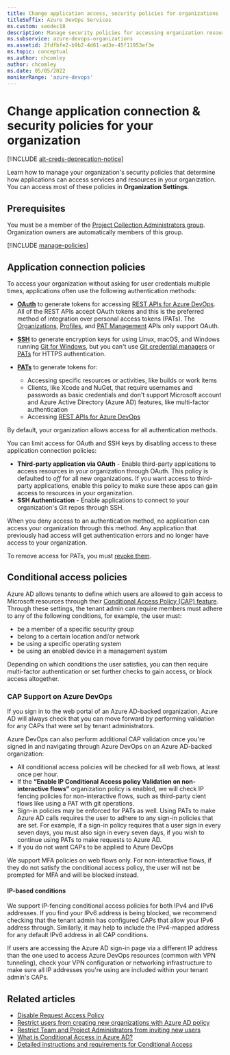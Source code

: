 ```yaml
---
title: Change application access, security policies for organizations
titleSuffix: Azure DevOps Services
ms.custom: seodec18
description: Manage security policies for accessing organization resources, like conditional access, OAuth, SSH, and personal access tokens (PATs).
ms.subservice: azure-devops-organizations
ms.assetid: 2fdfbfe2-b9b2-4d61-ad3e-45f11953ef3e
ms.topic: conceptual
ms.author: chcomley
author: chcomley
ms.date: 05/05/2022
monikerRange: 'azure-devops'
---
```


# Change application connection & security policies for your organization

[!INCLUDE [alt-creds-deprecation-notice](../../includes/alt-creds-deprecation-notice.md)]

Learn how to manage your organization's security policies that determine how applications can access services and resources in your organization. You can access most of these policies in **Organization Settings**.

## Prerequisites

You must be a member of the [Project Collection Administrators group](../security/look-up-project-collection-administrators.md). Organization owners are automatically members of this group.

[!INCLUDE [manage-policies](../../includes/manage-policies.md)]


## Application connection policies

To access your organization without asking for user credentials multiple times, applications often use the following authentication methods:

* [**OAuth**](../../integrate/get-started/authentication/oauth.md) to generate tokens for accessing [REST APIs for Azure DevOps](/rest/api/azure/devops/). All of the REST APIs accept OAuth tokens and this is the preferred method of integration over personal access tokens (PATs). The [Organizations](/rest/api/azure/devops/account), [Profiles](/rest/api/azure/devops/profile/), and [PAT Management](/rest/api/azure/devops/tokens/pats/) APIs only support OAuth.

* [**SSH**](../../repos/git/use-ssh-keys-to-authenticate.md) to generate encryption keys for using Linux, macOS, and Windows running [Git for Windows](https://www.git-scm.com/download/win), but you can't use [Git credential managers](../../repos/git/set-up-credential-managers.md) or [PATs](use-personal-access-tokens-to-authenticate.md) for HTTPS authentication.
 
* [**PATs**](use-personal-access-tokens-to-authenticate.md) to generate tokens for:

   * Accessing specific resources or activities, like builds or work items
   * Clients, like Xcode and NuGet, that require usernames and passwords as basic credentials and don't support Microsoft account and Azure Active Directory (Azure AD) features, like multi-factor authentication
   * Accessing [REST APIs for Azure DevOps](/rest/api/azure/devops/)

By default, your organization allows access for all authentication methods. 

You can limit access for OAuth and SSH keys by disabling access to these application connection policies:
- **Third-party application via OAuth** - Enable third-party applications to access resources in your organization through OAuth. This policy is defaulted to *off* for all new organizations. If you want access to third-party applications, enable this policy to make sure these apps can gain access to resources in your organization.
- **SSH Authentication** - Enable applications to connect to your organization's Git repos through SSH.

When you deny access to an authentication method, no application can access your organization through this method. Any application that previously had access will get authentication errors and no longer have access to your organization.

To remove access for PATs, you must [revoke them](use-personal-access-tokens-to-authenticate.md).

## Conditional access policies 

Azure AD allows tenants to define which users are allowed to gain access to Microsoft resources through their [Conditional Access Policy (CAP) feature](/azure/active-directory/conditional-access/overview). Through these settings, the tenant admin can require members must adhere to any of the following conditions, for example, the user must:

- be a member of a specific security group	
- belong to a certain location and/or network	
- be using a specific operating system	
- be using an enabled device in a management system	

Depending on which conditions the user satisfies, you can then require multi-factor authentication or set further checks to gain access, or block access altogether.	

### CAP Support on Azure DevOps

If you sign in to the web portal of an Azure AD-backed organization, Azure AD will always check that you can move forward by performing validation for any CAPs that were set by tenant administrators.

Azure DevOps can also perform additional CAP validation once you're signed in and navigating through Azure DevOps on an Azure AD-backed organization:
* All conditional access policies will be checked for all web flows, at least once per hour.
* If the **“Enable IP Conditional Access policy Validation on non-interactive flows”** organization policy is enabled, we will check IP fencing policies for non-interactive flows, such as third-party cient flows like using a PAT with git operations.
* Sign-in policies may be enforced for PATs as well. Using PATs to make Azure AD calls requires the user to adhere to any sign-in policies that are set. For example, if a sign-in policy requires that a user sign in every seven days, you must also sign in every seven days, if you wish to continue using PATs to make requests to Azure AD.
* If you do not want CAPs to be applied to Azure DevOps 

We support MFA policies on web flows only. For non-interactive flows, if they do not satisfy the conditional access policy, the user will not be prompted for MFA and will be blocked instead.

#### IP-based conditions

We support IP-fencing conditional access policies for both IPv4 and IPv6 addresses. If you find your IPv6 address is being blocked, we recommend checking that the tenant admin has configured CAPs that allow your IPv6 address through. Similarly, it may help to include the IPv4-mapped address for any default IPv6 address in all CAP conditions.

If users are accessing the Azure AD sign-in page via a different IP address than the one used to access Azure DevOps resources (common with VPN tunneling), check your VPN configuration or networking infrastructure to make sure all IP addresses you're using are included within your tenant admin's CAPs.


## Related articles

- [Disable Request Access Policy](disable-request-access-policy.md)
- [Restrict users from creating new organizations with Azure AD policy](azure-ad-tenant-policy-restrict-org-creation.md)
- [Restrict Team and Project Administrators from inviting new users](../security/restrict-invitations.md)
- [What is Conditional Access in Azure AD?](/azure/active-directory/active-directory-conditional-access)
- [Detailed instructions and requirements for Conditional Access](/azure/active-directory/conditional-access/concept-conditional-access-cloud-apps)
